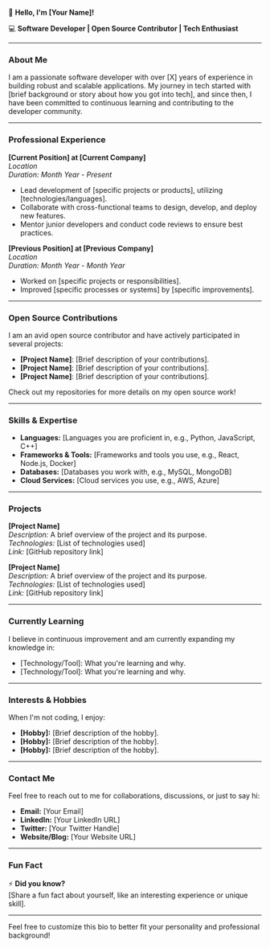 👋 **Hello, I'm [Your Name]!**

💻 **Software Developer | Open Source Contributor | Tech Enthusiast**

---

### About Me
I am a passionate software developer with over [X] years of experience in building robust and scalable applications. My journey in tech started with [brief background or story about how you got into tech], and since then, I have been committed to continuous learning and contributing to the developer community.

---

### Professional Experience
**[Current Position] at [Current Company]**  
*Location*  
*Duration: Month Year - Present*  
- Lead development of [specific projects or products], utilizing [technologies/languages].
- Collaborate with cross-functional teams to design, develop, and deploy new features.
- Mentor junior developers and conduct code reviews to ensure best practices.

**[Previous Position] at [Previous Company]**  
*Location*  
*Duration: Month Year - Month Year*  
- Worked on [specific projects or responsibilities].
- Improved [specific processes or systems] by [specific improvements].

---

### Open Source Contributions
I am an avid open source contributor and have actively participated in several projects:
- **[Project Name]**: [Brief description of your contributions].
- **[Project Name]**: [Brief description of your contributions].
- **[Project Name]**: [Brief description of your contributions].

Check out my repositories for more details on my open source work!

---

### Skills & Expertise
- **Languages:** [Languages you are proficient in, e.g., Python, JavaScript, C++]
- **Frameworks & Tools:** [Frameworks and tools you use, e.g., React, Node.js, Docker]
- **Databases:** [Databases you work with, e.g., MySQL, MongoDB]
- **Cloud Services:** [Cloud services you use, e.g., AWS, Azure]

---

### Projects
**[Project Name]**  
*Description:* A brief overview of the project and its purpose.  
*Technologies:* [List of technologies used]  
*Link:* [GitHub repository link]

**[Project Name]**  
*Description:* A brief overview of the project and its purpose.  
*Technologies:* [List of technologies used]  
*Link:* [GitHub repository link]

---

### Currently Learning
I believe in continuous improvement and am currently expanding my knowledge in:
- [Technology/Tool]: What you're learning and why.
- [Technology/Tool]: What you're learning and why.

---

### Interests & Hobbies
When I'm not coding, I enjoy:
- **[Hobby]:** [Brief description of the hobby].
- **[Hobby]:** [Brief description of the hobby].
- **[Hobby]:** [Brief description of the hobby].

---

### Contact Me
Feel free to reach out to me for collaborations, discussions, or just to say hi:
- **Email:** [Your Email]
- **LinkedIn:** [Your LinkedIn URL]
- **Twitter:** [Your Twitter Handle]
- **Website/Blog:** [Your Website URL]

---

### Fun Fact
⚡ **Did you know?**  
[Share a fun fact about yourself, like an interesting experience or unique skill].

---

Feel free to customize this bio to better fit your personality and professional background!
